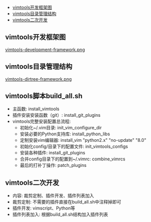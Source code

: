 - [vimtools开发框架图](#vimtools开发框架图)
- [vimtools目录管理结构](#vimtools目录管理结构)
- [vimtools二次开发](#vimtools二次开发)

## vimtools开发框架图
[vimtools-development-framework.png](./screenshots/vimtools-development-framework.png)
## vimtools目录管理结构
[vimtools-dirtree-framework.png](./screenshots/vimtools-dirtree-framework.png)
## vimtools脚本build_all.sh

- 主函数: install_vimtools
- 插件安装安装函数（git）: install_git_plugins
- vimtools完整安装配置总流程:
  - 初始化~/.vim目录: init_vim_configure_dir
  - 安装必要的Python支持库: install_python_libs
  - 定制安装vim编辑器: install_vim "python2.x" "no-update" "8.0"
  - 初始化config/目录下的配置文件: init_vimtools_configs
  - 安装各种插件: install_git_plugins
  - 合并config目录下的配置到~/.vimrc: combine_vimrcs
  - 最后的打补丁操作: patch_plugins

## vimtools二次开发

- 内容: 裁剪定制、插件开发、插件列表加入
- 裁剪定制: 不需要的插件直接在build_all.sh中注释掉即可
- 插件开发: vimscript、Python等
- 插件列表加入: 根据build_all.sh结构加入插件列表

